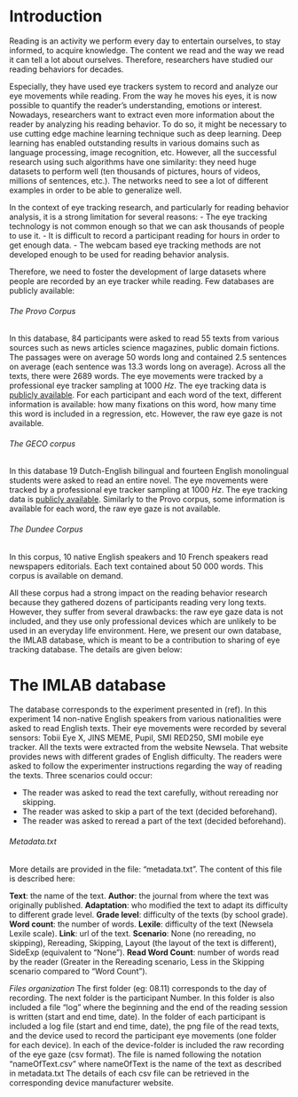 # Introduction
Reading is an activity we perform every day to entertain ourselves, to stay informed, to acquire knowledge. The content we read and the way we read it can tell a lot about ourselves. Therefore, researchers have studied our reading behaviors for decades. 

Especially, they have used eye trackers system to record and analyze our eye movements while reading. From the way he moves his eyes, it is now possible to quantify the reader’s understanding, emotions or interest. Nowadays, researchers want to extract even more information  about the reader by analyzing his reading behavior. To do so, it might be necessary to use cutting edge machine learning technique such as deep learning. Deep learning has enabled outstanding results in various domains such as language processing, image recognition, etc. However, all the successful  research using such algorithms have one similarity: they need  huge datasets to perform well (ten thousands of pictures, hours of videos, millions of sentences, etc.).
The networks need to see a lot of different examples in order to be able to generalize well.

In the context of eye tracking research, and particularly for reading behavior analysis, it is a strong limitation for several reasons:
	- The eye tracking technology is not common enough so that we can ask thousands of people to use it.
	- It is difficult to record a participant reading for hours in order to get enough data.
	- The webcam based eye tracking methods are not developed enough to be used for reading behavior analysis.

Therefore, we need to foster the development of large datasets where people are recorded by an eye tracker while reading.
Few databases are publicly available:

###### The Provo Corpus
In this database, 84 participants were asked to read 55 texts from various sources such as news articles science magazines, public domain fictions.
The passages were on average 50 words long and contained 2.5 sentences on average (each sentence was 13.3 words long on average).
Across all the texts, there were 2689 words.
The eye movements were tracked by a professional eye tracker sampling at 1000 $Hz$.
The eye tracking data is [publicly available](https://osf.io/sjefs/).
For each participant and each word of the text, different information is available: how many fixations on this word, how many time this word is included in a regression, etc.
However, the raw eye gaze is not available.

###### The GECO corpus
In this database 19 Dutch-English bilingual and fourteen English monolingual students were asked to read an entire novel.
The eye movements were tracked by a professional eye tracker sampling at 1000 $Hz$.
The eye tracking data is [publicly available](http://expsy.ugent.be/downloads/geco/).
Similarly to the Provo corpus, some information is available for each word, the raw eye gaze is not available.


###### The Dundee Corpus
In this corpus, 10 native English speakers and 10 French speakers read newspapers editorials.
Each text contained about 50 000 words.
This corpus is available on demand.


All these corpus had a strong impact on the reading behavior research because they gathered dozens of participants reading very long texts. However, they suffer from several drawbacks: the raw eye gaze data is not included, and they use only professional devices which are unlikely to be used in an everyday life environment. Here, we present our own database, the IMLAB database, which is meant to be a contribution to sharing of eye tracking database.
The details are given below:

# The IMLAB database
The database corresponds to the experiment presented in (ref). In this experiment 14 non-native English speakers from various nationalities were asked to read English texts. Their eye movements were recorded by several sensors:  Tobii Eye X, JINS MEME, Pupil, SMI RED250, SMI mobile eye tracker. All the texts were extracted from the website Newsela. That website provides news with different grades of English difficulty.
The readers were asked to follow the experimenter instructions regarding the way of reading the texts.
Three scenarios could occur:
- The reader was asked to read the text carefully, without rereading nor skipping.
- The reader was asked to skip a part of the text (decided beforehand).
- The reader was asked to reread a part of the text (decided beforehand).



###### Metadata.txt
More details are provided in the file: “metadata.txt”.
The content of this file is described here:



**Text**: the name of the text.
**Author**: the journal from where the text was originally published.
**Adaptation**: who modified the text to adapt its difficulty to different grade level.
**Grade level**: difficulty of the texts (by school grade).
**Word count**: the number of words.
**Lexile**: difficulty of the text (Newsela Lexile scale).
**Link**: url of the text.
**Scenario**: None (no rereading, no skipping), Rereading, Skipping, Layout (the layout of the text is different), SideExp (equivalent to “None”).
**Read Word Count**: number of words read by the reader (Greater in the Rereading scenario, Less in the Skipping scenario compared to “Word Count”).

*Files organization*
The first folder (eg: 08.11) corresponds to the day of recording.
The next folder is the participant Number.
In this folder is also included a file “log” where the beginning and the end of the reading session is written (start and end time, date).
In the folder of each participant is included a log file (start and end time, date), the png file of the read texts, and the device used to record the participant eye movements (one folder for each device).
In each of the device-folder is included the raw recording of the eye gaze (csv format).
The file is named following the notation “nameOfText.csv” where nameOfText is the name of the text as described in metadata.txt
The details of each csv file can be retrieved in the corresponding device manufacturer website.



